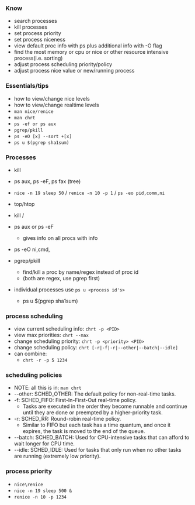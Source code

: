 ### Know
* search processes
* kill processes
* set process priority
* set process niceness
* view default proc info with ps plus additional info with -O flag
* find the most memory or cpu or nice or other resource intensive process(i.e. sorting)
* adjust process scheduling priority/policy 
* adjust process nice value or new/running process

### Essentials/tips
* how to view/change nice levels
* how to view/change realtime levels
* `man nice/renice`
* `man chrt`
* `ps -ef or ps aux`
* `pgrep/pkill`
* `ps -eO [x] --sort +[x]`
* `ps u $(pgrep sha1sum)`



### Processes
* kill
* ps aux, ps -eF, ps fax (tree)
* `nice -n 19 sleep 50` / `renice -n 10 -p 1` / `ps -eo pid,comm,ni`
* top/htop
* kill / 

* ps aux or ps -eF
    * gives info on all procs with info

* ps -eO ni,cmd,<other commands>

* pgrep/pkill 
    * find/kill a proc by name/regex instead of proc id
    * (both are regex, use pgrep first)

* individual processes use `ps u <process id's>`
    * ps u $(pgrep sha1sum)

### process scheduling
* view current scheduling info: `chrt -p <PID>`
* view max priorities: `chrt --max`
* change scheduling priority: `chrt -p <priority> <PID>`
* change scheduling policy: `chrt [-r|-f|-r|--other|--batch|--idle] `
* can combine:
    * `chrt -r -p 5 1234`

### scheduling policies
* NOTE: all this is in: `man chrt`
* --other: SCHED_OTHER: The default policy for non-real-time tasks.
* -f: SCHED_FIFO: First-In-First-Out real-time policy. 
    * Tasks are executed in the order they become runnable and continue until they are done or preempted by a higher-priority task.
* -r: SCHED_RR: Round-robin real-time policy. 
    * Similar to FIFO but each task has a time quantum, and once it expires, the task is moved to the end of the queue.
* --batch: SCHED_BATCH: Used for CPU-intensive tasks that can afford to wait longer for CPU time.
* --idle: SCHED_IDLE: Used for tasks that only run when no other tasks are running (extremely low priority).


### process priority
* `nice\renice`
* `nice -n 19 sleep 500 &`
* `renice -n 10 -p 1234`

